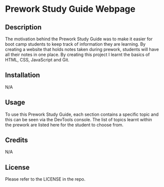 # Prework Study Guide Webpage

## Description

The motivation behind the Prework Study Guide was to make it easier for boot camp students to keep track of information they are learning. By creating a website that holds notes taken during prework, students will have all their notes in one place. By creating this project I learnt the basics of HTML, CSS, JavaScript and Git.

## Installation

N/A

## Usage

To use this Prework Study Guide, each section contains a specific topic and this can be seen via the DevTools console. The list of topics learnt within the prework are listed here for the student to choose from.

## Credits

N/A

## License

Please refer to the LICENSE in the repo.
